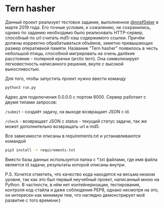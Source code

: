 # Tern hasher

Данный проект реализует тестовое задание, выполненное [@nnsf0sker](github.com/nnsf0sker) в марте 2019 года. Его точные условия, к сожалению, не сохранились, однако по заданию необходимо было реализовать HTTP-сервер, способный по url считать md5-хэш содержимого ссылки. Причём должны корректно обрабатываться объёмов, заметно превышающих размер оперативной памяти.
Название "Tern hasher" появилось в честь небольшой птицы, способной мигрировать на очень далёкие расстояние - полярной крачки (arctic tern). Она символизирует легковестность написанного решения, вкупе с высокой выносливостью.

Для того, чтобы запустить проект нужно ввести команду
```python
python3 run.py
```

Адрес для подключения 0.0.0.0 с портом 8000. Сервер работает с двумя типами запросов:

`/submit` - создаёт задачу, на выходе возвращает JSON с id.

`/check` - возвращает JSON c status - текущий статус задачи, так же может дополнительно возвращать url и md5.


Все зависимости описаны в requirements.txt и устанавливаются командой
```bash
pip3 install -r requirements.txt
```


Вместо базы данных используется папка с *.txt файлами, где имя файла является id задачи, результаты которой описаны внутри.

P.S. Хочется отметить, что качество кода находится на весьма низком уровне, так как это был первый неучебный проект, написанный мною на Python. В частности, в нём нет контейнеризации, тестирования, контроля код-стайла и даже соблюдения PEP8, однако несмотря на это, он интересен как минимум тем, что наглядно демонстрирует моё развитие с того времени:)
